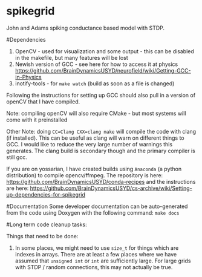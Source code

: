 # spikegrid
John and Adams spiking conductance based model with STDP.

#Dependencies
1. OpenCV - used for visualization and some output - this can be disabled in the makefile, but many features will be lost
2. Newish version of GCC - see here for how to access it at physics https://github.com/BrainDynamicsUSYD/neurofield/wiki/Getting-GCC-in-Physics
3. inotify-tools - for `make watch` (build as soon as a file is changed)

Following the instructions for setting up GCC should also pull in a version of openCV that I have compiled.

Note: compiling openCV will also require CMake - but most systems will come with it preinstalled

Other Note: doing `CC=Clang CXX=clang make` will compile the code with clang (if installed).  This can be useful as clang will warn on different things to GCC. I would like to reduce the very large number of warnings this generates.  The clang build is secondary though and the primary compiler is still gcc.

If you are on yossarian, I have created builds using `Anaconda` (a python distribution) to compile opencv/ffmpeg.  The repository is here: https://github.com/BrainDynamicsUSYD/conda-recipes and the instructions are here: https://github.com/BrainDynamicsUSYD/cs-archive/wiki/Setting-up-dependencies-for-spikegrid

#Documentation
Some developer documentation can be auto-generated from the code using Doxygen with the following command: `make docs`

#Long term code cleanup tasks:

Things that need to be done:

1. In some places, we might need to use `size_t` for things which are indexes in arrays.  There are at least a few places where we have assumed that `unsigned int` or `int` are sufficiently large.  For large grids with STDP / random connections, this may not actually be true.
